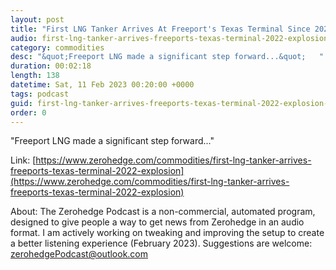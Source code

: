 ```yaml
---
layout: post
title: "First LNG Tanker Arrives At Freeport's Texas Terminal Since 2022 Explosion"
audio: first-lng-tanker-arrives-freeports-texas-terminal-2022-explosion-0
category: commodities
desc: "&quot;Freeport LNG made a significant step forward...&quot;   "
duration: 00:02:18
length: 138
datetime: Sat, 11 Feb 2023 00:20:00 +0000
tags: podcast
guid: first-lng-tanker-arrives-freeports-texas-terminal-2022-explosion-0
order: 0
---
```

&quot;Freeport LNG made a significant step forward...&quot;   

Link: [https://www.zerohedge.com/commodities/first-lng-tanker-arrives-freeports-texas-terminal-2022-explosion](https://www.zerohedge.com/commodities/first-lng-tanker-arrives-freeports-texas-terminal-2022-explosion)

About: The Zerohedge Podcast is a non-commercial, automated program, designed to give people a way to get news from Zerohedge in an audio format.  I am actively working on tweaking and improving the setup to create a better listening experience (February 2023).  Suggestions are welcome: [zerohedgePodcast@outlook.com](mailto:zerohedgePodcast@outlook.com)